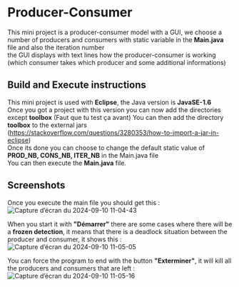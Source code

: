# Producer-Consumer
This mini project is a producer-consumer model with a GUI, we choose a number of producers and consumers with static variable in the **Main.java** file and also the iteration number    
the GUI displays with text lines how the producer-consumer is working (which consumer takes which producer and some additional informations)

## Build and Execute instructions
This mini project is used with **Eclipse**, the Java version is **JavaSE-1.6**  
Once you got a project with this version you can now add the directories except **toolbox** (Faut que tu test ça avant)
You can then add the directory **toolbox** to the external jars (https://stackoverflow.com/questions/3280353/how-to-import-a-jar-in-eclipse)  
Once its done you can choose to change the default static value of **PROD_NB, CONS_NB, ITER_NB** in the Main.java file  
You can then execute the **Main.java** file.

## Screenshots
Once you execute the main file you should get this :  
![Capture d’écran du 2024-09-10 11-04-43](https://github.com/user-attachments/assets/203c92e7-4523-4c66-b9f8-b3154358cb37)  

When you start it with **"Démarrer"** there are some cases where there will be a **frozen detection**, it means that there is a deadlock situation between the producer and consumer, it shows this :  
![Capture d’écran du 2024-09-10 11-05-05](https://github.com/user-attachments/assets/2a8b7155-1d82-47ec-b8e3-33fb70b36f75)

You can force the program to end with the button **"Exterminer"**, it will kill all the producers and consumers that are left :  
![Capture d’écran du 2024-09-10 11-05-16](https://github.com/user-attachments/assets/8f3746f8-19d8-4b0c-aae9-51aae25b9776)
